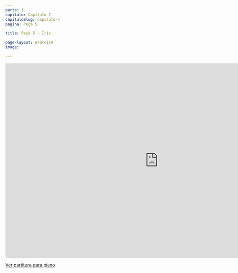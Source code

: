 ```yaml
---
parte: 1
capitulo: Capítulo 7
capituloSlug: capitulo-7
pagina: Peça 5

title: Peça 5 - Íris

page-layout: exercise
image:

---
```


<!-- <img src="{{site.baseurl}}/assets/graphics/content/7_1_5.png"/> -->
<iframe src="https://player.vimeo.com/video/226770188?title=0&byline=0&portrait=0" width="960" height="613" frameborder="0" webkitallowfullscreen mozallowfullscreen allowfullscreen></iframe>


<a href="https://vimeo.com/226770154" target="_blank">Ver partitura para piano</a>
